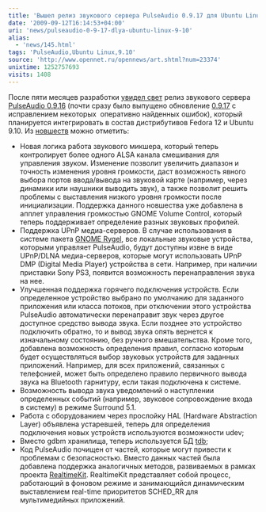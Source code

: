 ```yaml
---
title: 'Вышел релиз звукового сервера PulseAudio 0.9.17 для Ubuntu Linux 9.10'
date: '2009-09-12T16:14:53+04:00'
uri: 'news/pulseaudio-0-9-17-dlya-ubuntu-linux-9-10'
alias: 
  - 'news/145.html'
tags: 'PulseAudio,Ubuntu Linux,9.10'
source: 'http://www.opennet.ru/opennews/art.shtml?num=23374'
unixtime: 1252757693
visits: 1408
---
```

После пяти месяцев разработки [увидел свет](http://pulseaudio.org/wiki/WikiStart#News) релиз звукового сервера [PulseAudio 0.9.16](http://pulseaudio.org) (почти сразу было выпущено обновление [0.9.17](http://pulseaudio.org/milestone/0.9.17) с исправлением некоторых  оперативно найденных ошибок), который планируется интегрировать в состав дистрибутивов Fedora 12 и Ubuntu 9.10. Из [новшеств](http://0pointer.de/blog/projects/oh-nine-sixteen.html) можно отметить:

*   Новая логика работа звукового микшера, который теперь контролирует более одного ALSA канала смешивания для управления звуком. Изменение позволит увеличить диапазон и точность изменения уровня громкости, даст возможность явного выбора портов ввода/вывода на звуковой карте (например, через динамики или наушники выводить звук), а также позволит решить проблемы с выставления низкого уровня громкости после инициализации. Поддержка данного новшества уже добавлена в апплет управления громкостью GNOME Volume Control, который теперь поддерживает определение разных звуковых профилей.
*   Поддержка UPnP медиа-серверов. В случае использования в системе пакета [GNOME Rygel](http://live.gnome.org/Rygel), все локальные звуковые устройства, которыми управляет PulseAudio, будут доступны извне в виде UPnP/DLNA медиа-серверов, которые могут использовать UPnP DMP (Digital Media Player) устройства в сети. Например, при наличии приставки Sony PS3, появится возможность перенаправления звука на нее.
*   Улучшенная поддержка горячего подключения устройств. Если определенное устройство выбрано по умолчанию для заданного приложения или класса потоков, при отключении этого устройства PulseAudio автоматически перенаправит звук через другое доступное средство вывода звука. Если позднее это устройство подключить обратно, то и вывод звука опять вернется к изначальному состоянию, без ручного вмешательства. Кроме того, добавлена возможность определения правил, согласно которым будет осуществляться выбор звуковых устройств для заданных приложений. Например, для всех приложений, связанных с телефонией, может быть определено правило первичного вывода звука на Bluetooth гарнитуру, если такая подключена к системе.
*   Возможность вывода звука уведомлений о наступлении определенных событий (например, звуковое сопровождение входа в систему) в режимe Surround 5.1.
*   Работа с оборудованием через прослойку HAL (Hardware Abstraction Layer) объявлена устаревшей, теперь для определения подключения новых устройств используются возможности udev;
*   Вместо gdbm хранилища, теперь используется БД [tdb](http://sourceforge.net/projects/tdb/);
*   Код PulseAudio почищен от частей, которые могут привести к проблемам с безопасностью. Вместо данных частей была добавлена поддержка аналогичных методов, развиваемых в рамках проекта [RealtimeKit](http://0pointer.de/blog/projects/rtkit.html). RealtimeKit представляет собой процесс, работающий в фоновом режиме и занимающийся динамическим выставлением real-time приоритетов SCHED\_RR для мультимедийных приложений.
